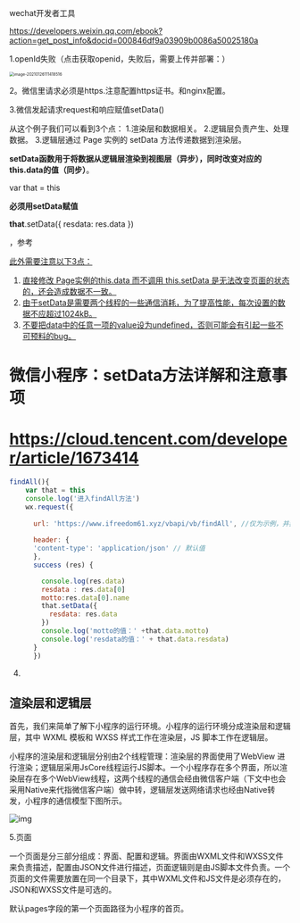 wechat开发者工具

https://developers.weixin.qq.com/ebook?action=get_post_info&docid=000846df9a03909b0086a50025180a



1.openId失败（点击获取openid，失败后，需要上传并部署：）

<img src="https://i.loli.net/2021/02/04/UE7b814ztZpyTDs.png" alt="image-20210126111418516" style="zoom:50%;" />



2。微信里请求必须是https.注意配置https证书。和nginx配置。



3.微信发起请求request和响应赋值setData()

从这个例子我们可以看到3个点：
1.渲染层和数据相关。
2.逻辑层负责产生、处理数据。
3.逻辑层通过 Page 实例的 setData 方法传递数据到渲染层。

**setData函数用于将数据从逻辑层渲染到视图层（异步），同时改变对应的this.data的值（同步）**。

 var that = this

**必须用setData赋值**

**that**.setData({
          resdata: res.data
        })

，参考

<u>此外需要注意以下3点：</u>

1. <u>直接修改 Page实例的this.data 而不调用 this.setData 是无法改变页面的状态的，还会造成数据不一致。</u>
2. <u>由于setData是需要两个线程的一些通信消耗，为了提高性能，每次设置的数据不应超过1024kB。</u>
3. <u>不要把data中的任意一项的value设为undefined，否则可能会有引起一些不可预料的bug。</u>

# 微信小程序：setData方法详解和注意事项

# https://cloud.tencent.com/developer/article/1673414



```javascript
findAll(){
    var that = this
    console.log('进入findAll方法')
    wx.request({
      
      url: 'https://www.ifreedom61.xyz/vbapi/vb/findAll', //仅为示例，并非真实的接口地址
      
      header: {
      'content-type': 'application/json' // 默认值
      },
      success (res) {

        console.log(res.data)
        resdata : res.data[0]
        motto:res.data[0].name
        that.setData({
          resdata: res.data
        })
        console.log('motto的值：' +that.data.motto) 
        console.log('resdata的值：' + that.data.resdata)
      }
      })
```

4.

## 渲染层和逻辑层

首先，我们来简单了解下小程序的运行环境。小程序的运行环境分成渲染层和逻辑层，其中 WXML 模板和 WXSS 样式工作在渲染层，JS 脚本工作在逻辑层。

小程序的渲染层和逻辑层分别由2个线程管理：渲染层的界面使用了WebView 进行渲染；逻辑层采用JsCore线程运行JS脚本。一个小程序存在多个界面，所以渲染层存在多个WebView线程，这两个线程的通信会经由微信客户端（下文中也会采用Native来代指微信客户端）做中转，逻辑层发送网络请求也经由Native转发，小程序的通信模型下图所示。

![img](https://res.wx.qq.com/wxdoc/dist/assets/img/4-1.ad156d1c.png)

5.页面

一个页面是分三部分组成：界面、配置和逻辑。界面由WXML文件和WXSS文件来负责描述，配置由JSON文件进行描述，页面逻辑则是由JS脚本文件负责。一个页面的文件需要放置在同一个目录下，其中WXML文件和JS文件是必须存在的，JSON和WXSS文件是可选的。

默认pages字段的第一个页面路径为小程序的首页。
